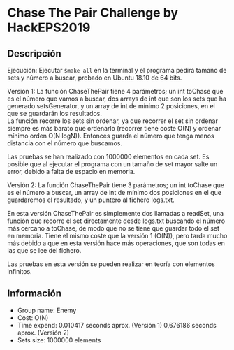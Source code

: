# Chase The Pair Challenge by HackEPS2019

## Descripción
Ejecución: Ejecutar ``` $make all ``` en la terminal y el programa pedirá tamaño de sets y número a buscar, probado en Ubuntu 18.10 de 64 bits.

Versión 1: La función ChaseThePair tiene 4 parámetros; un int toChase que es el número que vamos a buscar, dos arrays de int que son los sets que ha generado setsGenerator, y un array de int de mínimo 2 posiciones, en el que se guardarán los resultados.  
La función recorre los sets sin ordenar, ya que recorrer el set sin ordenar siempre es más barato que ordenarlo (recorrer tiene coste O(N) y ordenar mínimo orden O(N·logN)). Entonces guarda el número que tenga menos distancia con el número que buscamos.

Las pruebas se han realizado con 1000000 elementos en cada set. Es posible que al ejecutar el programa con un tamaño de set mayor salte un error, debido a falta de espacio en memoria.

Versión 2: La función ChaseThePair tiene 3 parámetros; un int toChase que es el número a buscar, un array de int de mínimo dos posiciones en el que guardaremos el resultado, y un puntero al fichero logs.txt.  

En esta versión ChaseThePair es simplemente dos llamadas a readSet, una función que recorre el set directamente desde logs.txt buscando el número más cercano a toChase, de modo que no se tiene que guardar todo el set en memoria. Tiene el mismo coste que la versión 1 (O(N)), pero tarda mucho más debido a que en esta versión hace más operaciones, que son todas en las que se lee del fichero.

Las pruebas en esta versión se pueden realizar en teoría con elementos infinitos.

## Información
- Group name: Enemy
- Cost: O(N)
- Time expend: 0.010417 seconds aprox. (Versión 1)  0,676186 seconds aprox. (Versión 2)
- Sets size: 1000000 elements

